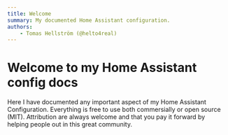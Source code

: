 ```yaml
---
title: Welcome
summary: My documented Home Assistant configuration.
authors:
    - Tomas Hellström (@helto4real)
---
```



# Welcome to my Home Assistant config docs

Here I have documented any important aspect of my Home Assistant Configuration. Everything is free to use both commersially or open source (MIT). Attribution are always welcome and that you pay it forward by helping people out in this great community.

